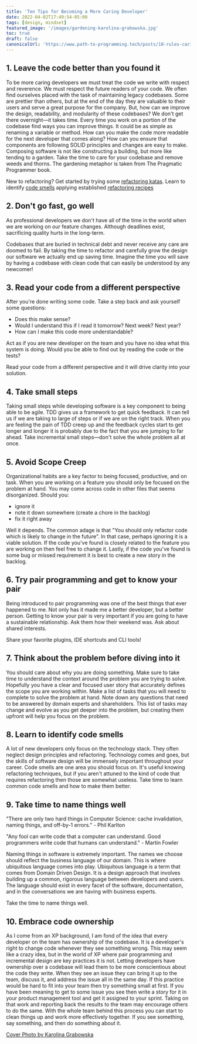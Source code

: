```yaml
---
title: 'Ten Tips for Becoming a More Caring Developer'
date: 2022-04-02T17:49:54-05:00
tags: [design, mindset]
featured_image: '/images/gardening-karolina-grabowska.jpg'
toc: true
draft: false
canonicalUrl: 'https://www.path-to-programming.tech/posts/10-rules-caring-dev/'
---
```


## 1. Leave the code better than you found it

To be more caring developers we must treat the code we write with respect and reverence. We must respect the future readers of your code. We often find ourselves placed with the task of maintaining legacy codebases. Some are prettier than others, but at the end of the day they are valuable to their users and serve a great purpose for the company. But, how can we improve the design, readability, and modularity of these codebases? We don't get there overnight&mdash;it takes time. Every time you work on a portion of the codebase find ways you can improve things. It could be as simple as renaming a variable or method. How can you make the code more readable for the next developer that comes along? How can you ensure that components are following SOLID principles and changes are easy to make. Composing software is not like constructing a building, but more like tending to a garden. Take the time to care for your codebase and remove weeds and thorns. The gardening metaphor is taken from The Pragmatic Programmer book.

New to refactoring? Get started by trying some [refactoring katas](https://kata-log.rocks/refactoring). Learn to identify [code smells](https://refactoring.guru/refactoring/smells) applying established [refactoring recipes](https://refactoring.guru/refactoring/what-is-refactoring)

## 2. Don't go fast, go well

As professional developers we don't have all of the time in the world when we are working on our feature changes. Although deadlines exist, sacrificing quality hurts in the long-term.

Codebases that are buried in technical debt and never receive any care are doomed to fail. By taking the time to refactor and carefully grow the design our software we actually end up saving time. Imagine the time you will save by having a codebase with clean code that can easily be understood by any newcomer!

## 3. Read your code from a different perspective

After you're done writing some code. Take a step back and ask yourself some questions:

- Does this make sense?
- Would I understand this if I read it tomorrow? Next week? Next year?
- How can I make this code more understandable?

Act as if you are new developer on the team and you have no idea what this system is doing. Would you be able to find out by reading the code or the tests?

Read your code from a different perspective and it will drive clarity into your solution.

## 4. Take small steps

Taking small steps while developing software is a key component to being able to be agile. TDD gives us a framework to get quick feedback. It can tell us if we are taking to large of steps or if we are on the right track. When you are feeling the pain of TDD creep up and the feedback cycles start to get longer and longer it is probably due to the fact that you are jumping to far ahead. Take incremental small steps&mdash;don't solve the whole problem all at once.

## 5. Avoid Scope Creep

Organizational habits are a key factor to being focused, productive, and on task.
When you are working on a feature you should only be focused on the problem at hand. You may come across code in other files that seems disorganized.
Should you:

- ignore it
- note it down somewhere (create a chore in the backlog)
- fix it right away

Well it depends. The common adage is that "You should only refactor code which is likely to change in the future". In that case, perhaps ignoring it is a viable solution. If the code you've found is closely related to the feature you are working on then feel free to change it. Lastly, if the code you've found is some bug or missed requirement it is best to create a new story in the backlog.

## 6. Try pair programming and get to know your pair

Being introduced to pair programming was one of the best things that ever happened to me. Not only has it made me a better developer, but a better person. Getting to know your pair is very important if you are going to have a sustainable relationship. Ask them how their weekend was. Ask about shared interests.

Share your favorite plugins, IDE shortcuts and CLI tools!

## 7. Think about the problem before diving into it

You should care about why you are doing something. Make sure to take time to understand the context around the problem you are trying to solve. Hopefully you have a clear and focused user story that accurately defines the scope you are working within. Make a list of tasks that you will need to complete to solve the problem at hand. Note down any questions that need to be answered by domain experts and shareholders. This list of tasks may change and evolve as you get deeper into the problem, but creating them upfront will help you focus on the problem.

## 8. Learn to identify code smells

A lot of new developers only focus on the technology stack. They often neglect design principles and refactoring. Technology comes and goes, but the skills of software design will be immensely important throughout your career. Code smells are one area you should focus on. It's useful knowing refactoring techniques, but if you aren't attuned to the kind of code that requires refactoring then those are somewhat useless. Take time to learn common code smells and how to make them better.

## 9. Take time to name things well

"There are only two hard things in Computer Science: cache invalidation, naming things, and off-by-1 errors." - Phil Karlton

"Any fool can write code that a computer can understand. Good programmers write code that humans can understand." - Martin Fowler

Naming things in software is extremely important. The names we choose should reflect the business language of our domain. This is where ubiquitous language comes into play. Ubiquitous language is a term that comes from Domain Driven Design. It is a design approach that involves building up a common, rigorous language between developers and users. The language should exist in every facet of the software, documentation, and in the conversations we are having with business experts.

Take the time to name things well.

## 10. Embrace code ownership

As I come from an XP background, I am fond of the idea that every developer on the team has ownership of the codebase. It is a developer's right to change code whenever they see something wrong. This may seem like a crazy idea, but in the world of XP where pair programming and incremental design are key practices it is not. Letting developers have ownership over a codebase will lead them to be more conscientious about the code they write. When they see an issue they can bring it up to the team, discuss it, and address the issue all in the same day. If this practice would be hard to fit into your team then try something small at first. If you have been meaning to get to some issue you see then write a story for it in your product management tool and get it assigned to your sprint. Taking on that work and reporting back the results to the team may encourage others to do the same. With the whole team behind this process you can start to clean things up and work more effectively together. If you see something, say something, and then do something about it.

[Cover Photo by Karolina Grabowska](https://www.pexels.com/photo/person-holding-green-plant-in-brown-clay-pot-4751970/)
